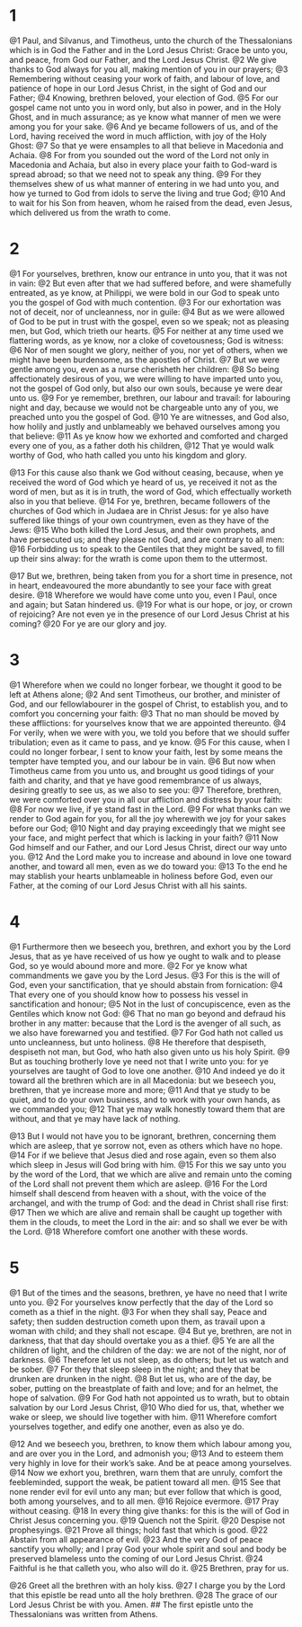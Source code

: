 # 1 
@1 Paul, and Silvanus, and Timotheus, unto the church of the Thessalonians which is in God the Father and in the Lord Jesus Christ: Grace be unto you, and peace, from God our Father, and the Lord Jesus Christ. @2 We give thanks to God always for you all, making mention of you in our prayers; @3 Remembering without ceasing your work of faith, and labour of love, and patience of hope in our Lord Jesus Christ, in the sight of God and our Father; @4 Knowing, brethren beloved, your election of God. @5 For our gospel came not unto you in word only, but also in power, and in the Holy Ghost, and in much assurance; as ye know what manner of men we were among you for your sake. @6 And ye became followers of us, and of the Lord, having received the word in much affliction, with joy of the Holy Ghost: @7 So that ye were ensamples to all that believe in Macedonia and Achaia. @8 For from you sounded out the word of the Lord not only in Macedonia and Achaia, but also in every place your faith to God-ward is spread abroad; so that we need not to speak any thing. @9 For they themselves shew of us what manner of entering in we had unto you, and how ye turned to God from idols to serve the living and true God; @10 And to wait for his Son from heaven, whom he raised from the dead, even Jesus, which delivered us from the wrath to come. 

# 2 
@1 For yourselves, brethren, know our entrance in unto you, that it was not in vain: @2 But even after that we had suffered before, and were shamefully entreated, as ye know, at Philippi, we were bold in our God to speak unto you the gospel of God with much contention. @3 For our exhortation was not of deceit, nor of uncleanness, nor in guile: @4 But as we were allowed of God to be put in trust with the gospel, even so we speak; not as pleasing men, but God, which trieth our hearts. @5 For neither at any time used we flattering words, as ye know, nor a cloke of covetousness; God is witness: @6 Nor of men sought we glory, neither of you, nor yet of others, when we might have been burdensome, as the apostles of Christ. @7 But we were gentle among you, even as a nurse cherisheth her children: @8 So being affectionately desirous of you, we were willing to have imparted unto you, not the gospel of God only, but also our own souls, because ye were dear unto us. @9 For ye remember, brethren, our labour and travail: for labouring night and day, because we would not be chargeable unto any of you, we preached unto you the gospel of God. @10 Ye are witnesses, and God also, how holily and justly and unblameably we behaved ourselves among you that believe: @11 As ye know how we exhorted and comforted and charged every one of you, as a father doth his children, @12 That ye would walk worthy of God, who hath called you unto his kingdom and glory. 

@13 For this cause also thank we God without ceasing, because, when ye received the word of God which ye heard of us, ye received it not as the word of men, but as it is in truth, the word of God, which effectually worketh also in you that believe. @14 For ye, brethren, became followers of the churches of God which in Judaea are in Christ Jesus: for ye also have suffered like things of your own countrymen, even as they have of the Jews: @15 Who both killed the Lord Jesus, and their own prophets, and have persecuted us; and they please not God, and are contrary to all men: @16 Forbidding us to speak to the Gentiles that they might be saved, to fill up their sins alway: for the wrath is come upon them to the uttermost. 

@17 But we, brethren, being taken from you for a short time in presence, not in heart, endeavoured the more abundantly to see your face with great desire. @18 Wherefore we would have come unto you, even I Paul, once and again; but Satan hindered us. @19 For what is our hope, or joy, or crown of rejoicing? Are not even ye in the presence of our Lord Jesus Christ at his coming? @20 For ye are our glory and joy. 

# 3 
@1 Wherefore when we could no longer forbear, we thought it good to be left at Athens alone; @2 And sent Timotheus, our brother, and minister of God, and our fellowlabourer in the gospel of Christ, to establish you, and to comfort you concerning your faith: @3 That no man should be moved by these afflictions: for yourselves know that we are appointed thereunto. @4 For verily, when we were with you, we told you before that we should suffer tribulation; even as it came to pass, and ye know. @5 For this cause, when I could no longer forbear, I sent to know your faith, lest by some means the tempter have tempted you, and our labour be in vain. @6 But now when Timotheus came from you unto us, and brought us good tidings of your faith and charity, and that ye have good remembrance of us always, desiring greatly to see us, as we also to see you: @7 Therefore, brethren, we were comforted over you in all our affliction and distress by your faith: @8 For now we live, if ye stand fast in the Lord. @9 For what thanks can we render to God again for you, for all the joy wherewith we joy for your sakes before our God; @10 Night and day praying exceedingly that we might see your face, and might perfect that which is lacking in your faith? @11 Now God himself and our Father, and our Lord Jesus Christ, direct our way unto you. @12 And the Lord make you to increase and abound in love one toward another, and toward all men, even as we do toward you: @13 To the end he may stablish your hearts unblameable in holiness before God, even our Father, at the coming of our Lord Jesus Christ with all his saints. 

# 4 
@1 Furthermore then we beseech you, brethren, and exhort you by the Lord Jesus, that as ye have received of us how ye ought to walk and to please God, so ye would abound more and more. @2 For ye know what commandments we gave you by the Lord Jesus. @3 For this is the will of God, even your sanctification, that ye should abstain from fornication: @4 That every one of you should know how to possess his vessel in sanctification and honour; @5 Not in the lust of concupiscence, even as the Gentiles which know not God: @6 That no man go beyond and defraud his brother in any matter: because that the Lord is the avenger of all such, as we also have forewarned you and testified. @7 For God hath not called us unto uncleanness, but unto holiness. @8 He therefore that despiseth, despiseth not man, but God, who hath also given unto us his holy Spirit. @9 But as touching brotherly love ye need not that I write unto you: for ye yourselves are taught of God to love one another. @10 And indeed ye do it toward all the brethren which are in all Macedonia: but we beseech you, brethren, that ye increase more and more; @11 And that ye study to be quiet, and to do your own business, and to work with your own hands, as we commanded you; @12 That ye may walk honestly toward them that are without, and that ye may have lack of nothing. 

@13 But I would not have you to be ignorant, brethren, concerning them which are asleep, that ye sorrow not, even as others which have no hope. @14 For if we believe that Jesus died and rose again, even so them also which sleep in Jesus will God bring with him. @15 For this we say unto you by the word of the Lord, that we which are alive and remain unto the coming of the Lord shall not prevent them which are asleep. @16 For the Lord himself shall descend from heaven with a shout, with the voice of the archangel, and with the trump of God: and the dead in Christ shall rise first: @17 Then we which are alive and remain shall be caught up together with them in the clouds, to meet the Lord in the air: and so shall we ever be with the Lord. @18 Wherefore comfort one another with these words. 

# 5 
@1 But of the times and the seasons, brethren, ye have no need that I write unto you. @2 For yourselves know perfectly that the day of the Lord so cometh as a thief in the night. @3 For when they shall say, Peace and safety; then sudden destruction cometh upon them, as travail upon a woman with child; and they shall not escape. @4 But ye, brethren, are not in darkness, that that day should overtake you as a thief. @5 Ye are all the children of light, and the children of the day: we are not of the night, nor of darkness. @6 Therefore let us not sleep, as do others; but let us watch and be sober. @7 For they that sleep sleep in the night; and they that be drunken are drunken in the night. @8 But let us, who are of the day, be sober, putting on the breastplate of faith and love; and for an helmet, the hope of salvation. @9 For God hath not appointed us to wrath, but to obtain salvation by our Lord Jesus Christ, @10 Who died for us, that, whether we wake or sleep, we should live together with him. @11 Wherefore comfort yourselves together, and edify one another, even as also ye do. 

@12 And we beseech you, brethren, to know them which labour among you, and are over you in the Lord, and admonish you; @13 And to esteem them very highly in love for their work’s sake. And be at peace among yourselves. @14 Now we exhort you, brethren, warn them that are unruly, comfort the feebleminded, support the weak, be patient toward all men. @15 See that none render evil for evil unto any man; but ever follow that which is good, both among yourselves, and to all men. @16 Rejoice evermore. @17 Pray without ceasing. @18 In every thing give thanks: for this is the will of God in Christ Jesus concerning you. @19 Quench not the Spirit. @20 Despise not prophesyings. @21 Prove all things; hold fast that which is good. @22 Abstain from all appearance of evil. @23 And the very God of peace sanctify you wholly; and I pray God your whole spirit and soul and body be preserved blameless unto the coming of our Lord Jesus Christ. @24 Faithful is he that calleth you, who also will do it. @25 Brethren, pray for us. 

@26 Greet all the brethren with an holy kiss. @27 I charge you by the Lord that this epistle be read unto all the holy brethren. @28 The grace of our Lord Jesus Christ be with you. Amen. ## The first
epistle unto the Thessalonians was written from Athens. 